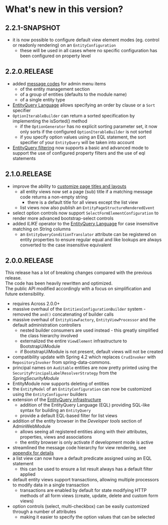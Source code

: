 # What's new in this version?

## 2.2.1-SNAPSHOT

* it is now possible to configure default view element modes \(eg. control or readonly rendering\) on an `EntityConfiguration`
  * these will be used in all cases where no specific configuration has been configured on property level

## 2.2.0.RELEASE

* added [message codes](/appendix/message-codes.md) for admin menu items 
  * of the entity management section
  * of a group of entities \(defaults to the module name\)
  * of a single entity type
* [EntityQuery Language](/entityquery-infrastructure.md) allows specifying an order by clause or a `Sort` specifier
* `OptionIterableBuilder` can return a sorted specification by implementing the isSorted\(\) method
  * if the `OptionGenerator` has no explicit sorting parameter set, it now only sorts if the configured `OptionIterableBuilder` is not sorted
  * if you specify option values using an EQL statement, the sort specifier of your `EntityQuery` will be taken into account
* [EntityQuery filtering](/entityquery-infrastructure.md) now supports a basic and advanced mode to support the use of configured property filters and the use of eql statements

## 2.1.0.RELEASE

* improve the ability to [customize page titles and layouts](/customizing-entity-views.md)
  * all entity views now set a page \(sub\) title if a matching message code returns a non-empty string
    * there is a default title for all views except the list view
  * list views now also publish an `EntityPageStructureRenderedEvent`
* select option controls now support `SelectFormElementConfiguration` to render more advanced bootstrap-select controls
* added _ILIKE_ operator to the [EntityQuery Language](/entityquery-infrastructure.md) for case insensitive matching on String columns
  * an `EntityQueryConditionTranslator` attribute can be registered on entity properties to ensure regular equal and like lookups are always converted to the case insensitive equivalent

## 2.0.0.RELEASE

This release has a lot of breaking changes compared with the previous release.  
The code has been heavily rewritten and optimized.  
The public API modified accordingly with a focus on simplification and future extensibility.

* requires Across 2.0.0+
* massive overhaul of the `EntitiesConfigurationBuilder` system - removed the `and()` concatenating of builder calls
* massive overhaul of `EntityViewFactory`, `EntityViewProcessor` and the default administration controllers
  * nested builder consumers are used instead - this greatly simplified the class hierarchy involved
  * externalized the entire `ViewElement` infrastructure to BootstrapUiModule
  * if BootstrapUiModule is not present, default views will not be created
* compatibility update with Spring 4.2 which replaces `CrudInvoker` with `RepositoryInvoker` from spring-data-commons.
* principal names on `Auditable` entities are now pretty printed using the `SecurityPrincipalLabelResolverStrategy` from the _SpringSecurityModule_
* EntityModule now supports deleting of entities
* the `EntityModel` of an `EntityConfiguration` can now be customized using the `EntityConfigurer` builders
* extension of the [EntityQuery infrastructure](/entityquery-infrastructure.md)
  * addition of the EntityQuery Language \(EQL\) providing SQL-like syntax for building an `EntityQuery`
  * provide a default EQL-based filter for list views
* addition of the entity browser in the _Developer tools_ section of AdminWebModule
  * allows seeing all registered entities along with their attributes, properties, views and associations
  * the entity browser is only activate if development mode is active
* streamlined the message code hierarchy for view rendering, see [appendix for details](/appendix/message-codes.md)
* a list view can now have a default predicate assigned using an EQL statement
  * this can be used to ensure a list result always has a default filter applied
* default entity views support transactions, allowing multiple processors to modify data in a single transaction
  * transactions are enabled by default for state modifying HTTP methods of all form views \(create, update, delete and custom form views\)
* option controls \(select, multi-checkbox\) can be easily customized through a number of attributes
  * making it easier to specify the option values that can be selected



